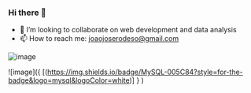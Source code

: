 ### Hi there 👋

- 👯 I’m looking to collaborate on web development and data analysis
- 📫 How to reach me: joaojoserodeso@gmail.com

![image]({https://img.shields.io/badge/MySQL-005C84?style=for-the-badge&logo=mysql&logoColor=white})

![image]({
          [(https://img.shields.io/badge/MySQL-005C84?style=for-the-badge&logo=mysql&logoColor=white)]
          }
)
  

